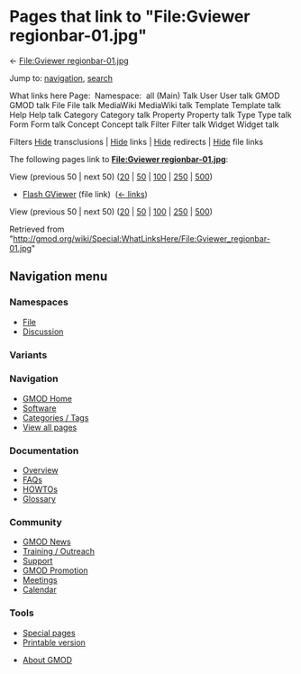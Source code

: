 <div id="mw-page-base" class="noprint">

</div>

<div id="mw-head-base" class="noprint">

</div>

<div id="content" class="mw-body" role="main">

<span id="top"></span>

<div id="mw-js-message" style="display:none;">

</div>



# <span dir="auto">Pages that link to "File:Gviewer regionbar-01.jpg"</span>

<div id="bodyContent">

<div id="contentSub">

← [File:Gviewer
regionbar-01.jpg](/wiki/File:Gviewer_regionbar-01.jpg "File:Gviewer regionbar-01.jpg")

</div>

<div id="jump-to-nav" class="mw-jump">

Jump to: [navigation](#mw-navigation), [search](#p-search)

</div>

<div id="mw-content-text">

What links here Page:  Namespace:  all (Main) Talk User User talk GMOD
GMOD talk File File talk MediaWiki MediaWiki talk Template Template talk
Help Help talk Category Category talk Property Property talk Type Type
talk Form Form talk Concept Concept talk Filter Filter talk Widget
Widget talk

Filters
[Hide](/mediawiki/index.php?title=Special:WhatLinksHere/File:Gviewer_regionbar-01.jpg&hidetrans=1 "Special:WhatLinksHere/File:Gviewer regionbar-01.jpg")
transclusions \|
[Hide](/mediawiki/index.php?title=Special:WhatLinksHere/File:Gviewer_regionbar-01.jpg&hidelinks=1 "Special:WhatLinksHere/File:Gviewer regionbar-01.jpg")
links \|
[Hide](/mediawiki/index.php?title=Special:WhatLinksHere/File:Gviewer_regionbar-01.jpg&hideredirs=1 "Special:WhatLinksHere/File:Gviewer regionbar-01.jpg")
redirects \|
[Hide](/mediawiki/index.php?title=Special:WhatLinksHere/File:Gviewer_regionbar-01.jpg&hideimages=1 "Special:WhatLinksHere/File:Gviewer regionbar-01.jpg")
file links

The following pages link to **[File:Gviewer
regionbar-01.jpg](/wiki/File:Gviewer_regionbar-01.jpg "File:Gviewer regionbar-01.jpg")**:

View (previous 50 \| next 50)
([20](/mediawiki/index.php?title=Special:WhatLinksHere/File:Gviewer_regionbar-01.jpg&limit=20 "Special:WhatLinksHere/File:Gviewer regionbar-01.jpg")
\|
[50](/mediawiki/index.php?title=Special:WhatLinksHere/File:Gviewer_regionbar-01.jpg&limit=50 "Special:WhatLinksHere/File:Gviewer regionbar-01.jpg")
\|
[100](/mediawiki/index.php?title=Special:WhatLinksHere/File:Gviewer_regionbar-01.jpg&limit=100 "Special:WhatLinksHere/File:Gviewer regionbar-01.jpg")
\|
[250](/mediawiki/index.php?title=Special:WhatLinksHere/File:Gviewer_regionbar-01.jpg&limit=250 "Special:WhatLinksHere/File:Gviewer regionbar-01.jpg")
\|
[500](/mediawiki/index.php?title=Special:WhatLinksHere/File:Gviewer_regionbar-01.jpg&limit=500 "Special:WhatLinksHere/File:Gviewer regionbar-01.jpg"))

- [Flash GViewer](/wiki/Flash_GViewer "Flash GViewer") (file link) ‎
  <span class="mw-whatlinkshere-tools">([←
  links](/mediawiki/index.php?title=Special:WhatLinksHere&target=Flash+GViewer "Special:WhatLinksHere"))</span>

View (previous 50 \| next 50)
([20](/mediawiki/index.php?title=Special:WhatLinksHere/File:Gviewer_regionbar-01.jpg&limit=20 "Special:WhatLinksHere/File:Gviewer regionbar-01.jpg")
\|
[50](/mediawiki/index.php?title=Special:WhatLinksHere/File:Gviewer_regionbar-01.jpg&limit=50 "Special:WhatLinksHere/File:Gviewer regionbar-01.jpg")
\|
[100](/mediawiki/index.php?title=Special:WhatLinksHere/File:Gviewer_regionbar-01.jpg&limit=100 "Special:WhatLinksHere/File:Gviewer regionbar-01.jpg")
\|
[250](/mediawiki/index.php?title=Special:WhatLinksHere/File:Gviewer_regionbar-01.jpg&limit=250 "Special:WhatLinksHere/File:Gviewer regionbar-01.jpg")
\|
[500](/mediawiki/index.php?title=Special:WhatLinksHere/File:Gviewer_regionbar-01.jpg&limit=500 "Special:WhatLinksHere/File:Gviewer regionbar-01.jpg"))

</div>

<div class="printfooter">

Retrieved from
"<http://gmod.org/wiki/Special:WhatLinksHere/File:Gviewer_regionbar-01.jpg>"

</div>

<div id="catlinks" class="catlinks catlinks-allhidden">

</div>

<div class="visualClear">

</div>

</div>

</div>

<div id="mw-navigation">

## Navigation menu

<div id="mw-head">



<div id="left-navigation">

<div id="p-namespaces" class="vectorTabs" role="navigation"
aria-labelledby="p-namespaces-label">

### Namespaces

- <span id="ca-nstab-image"><a href="/wiki/File:Gviewer_regionbar-01.jpg" accesskey="c"
  title="View the file page [c]">File</a></span>
- <span id="ca-talk"><a
  href="/mediawiki/index.php?title=File_talk:Gviewer_regionbar-01.jpg&amp;action=edit&amp;redlink=1"
  accesskey="t"
  title="Discussion about the content page [t]">Discussion</a></span>

</div>

<div id="p-variants" class="vectorMenu emptyPortlet" role="navigation"
aria-labelledby="p-variants-label">

### 

### Variants[](#)

<div class="menu">

</div>

</div>

</div>





</div>

</div>

</div>

<div id="mw-panel">

<div id="p-logo" role="banner">

<a href="/wiki/Main_Page"
style="background-image: url(http://gmod.org/images/GMOD-cogs.png);"
title="Visit the main page"></a>

</div>

<div id="p-Navigation" class="portal" role="navigation"
aria-labelledby="p-Navigation-label">

### Navigation

<div class="body">

- <span id="n-GMOD-Home">[GMOD Home](/wiki/Main_Page)</span>
- <span id="n-Software">[Software](/wiki/GMOD_Components)</span>
- <span id="n-Categories-.2F-Tags">[Categories /
  Tags](/wiki/Categories)</span>
- <span id="n-View-all-pages">[View all
  pages](/wiki/Special:AllPages)</span>

</div>

</div>

<div id="p-Documentation" class="portal" role="navigation"
aria-labelledby="p-Documentation-label">

### Documentation

<div class="body">

- <span id="n-Overview">[Overview](/wiki/Overview)</span>
- <span id="n-FAQs">[FAQs](/wiki/Category:FAQ)</span>
- <span id="n-HOWTOs">[HOWTOs](/wiki/Category:HOWTO)</span>
- <span id="n-Glossary">[Glossary](/wiki/Glossary)</span>

</div>

</div>

<div id="p-Community" class="portal" role="navigation"
aria-labelledby="p-Community-label">

### Community

<div class="body">

- <span id="n-GMOD-News">[GMOD News](/wiki/GMOD_News)</span>
- <span id="n-Training-.2F-Outreach">[Training /
  Outreach](/wiki/Training_and_Outreach)</span>
- <span id="n-Support">[Support](/wiki/Support)</span>
- <span id="n-GMOD-Promotion">[GMOD
  Promotion](/wiki/GMOD_Promotion)</span>
- <span id="n-Meetings">[Meetings](/wiki/Meetings)</span>
- <span id="n-Calendar">[Calendar](/wiki/Calendar)</span>

</div>

</div>

<div id="p-tb" class="portal" role="navigation"
aria-labelledby="p-tb-label">

### Tools

<div class="body">

- <span id="t-specialpages"><a href="/wiki/Special:SpecialPages" accesskey="q"
  title="A list of all special pages [q]">Special pages</a></span>
- <span id="t-print"><a
  href="/mediawiki/index.php?title=Special:WhatLinksHere/File:Gviewer_regionbar-01.jpg&amp;printable=yes"
  rel="alternate" accesskey="p"
  title="Printable version of this page [p]">Printable version</a></span>

</div>

</div>

</div>

</div>

<div id="footer" role="contentinfo">

- <span id="footer-places-about">[About
  GMOD](/wiki/GMOD:About "GMOD:About")</span>

<!-- -->






</div>
